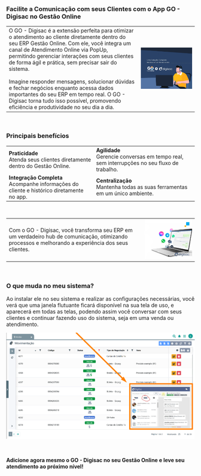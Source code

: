 ### Facilite a Comunicação com seus Clientes com o App GO - Digisac no Gestão Online

| | |
|-|-|
|O GO - Digisac é a extensão perfeita para otimizar o atendimento ao cliente diretamente dentro do seu ERP Gestão Online. Com ele, você integra um canal de Atendimento Online via PopUp, permitindo gerenciar interações com seus clientes de forma ágil e prática, sem precisar sair do sistema.<br><br>Imagine responder mensagens, solucionar dúvidas e fechar negócios enquanto acessa dados importantes do seu ERP em tempo real. O GO - Digisac torna tudo isso possível, promovendo eficiência e produtividade no seu dia a dia. |![](https://github.com/Gestao-Online/public-docs/blob/ecb073ad8f8f12942363899434d7e3fad3034bf0/erp-v2/marketplace/extensions/me.digisac.gestao-online.chat/assets/extensao_digisaca_chat_01.png?raw=true) |

<br>

### Principais benefícios

| | |
|-|-|
|**Praticidade**<br>Atenda seus clientes diretamente dentro do Gestão Online. |**Agilidade**<br>Gerencie conversas em tempo real, sem interrupções no seu fluxo de trabalho.|
|**Integração Completa**<br>Acompanhe informações do cliente e histórico diretamente no app.|**Centralização**<br>Mantenha todas as suas ferramentas em um único ambiente.|

<br>

| | |
|-|-|
|Com o GO - Digisac, você transforma seu ERP em um verdadeiro hub de comunicação, otimizando processos e melhorando a experiência dos seus clientes. |![](https://github.com/Gestao-Online/public-docs/blob/b8bf5a1c728e00c32eed36d9a0fa4e32a2c299a7/erp-v2/marketplace/extensions/me.digisac.gestao-online.chat/assets/extensao_digisaca_chat_02.png?raw=true) |

<br>

### O que muda no meu sistema?

Ao instalar ele no seu sistema e realizar as configurações necessárias, você verá que uma janela flutuante ficará disponível na sua tela de uso, e aparecerá em todas as telas, podendo assim você conversar com seus clientes e continuar fazendo uso do sistema, seja em uma venda ou atendimento.

![](https://github.com/Gestao-Online/public-docs/blob/572c7c92d328e1e501643472cad4de413ea1e635/erp-v2/marketplace/extensions/me.digisac.gestao-online.chat/assets/extensao_digisaca_chat_03.png?raw=true)

<br>

**Adicione agora mesmo o GO - Digisac no seu Gestão Online e leve seu atendimento ao próximo nível!**